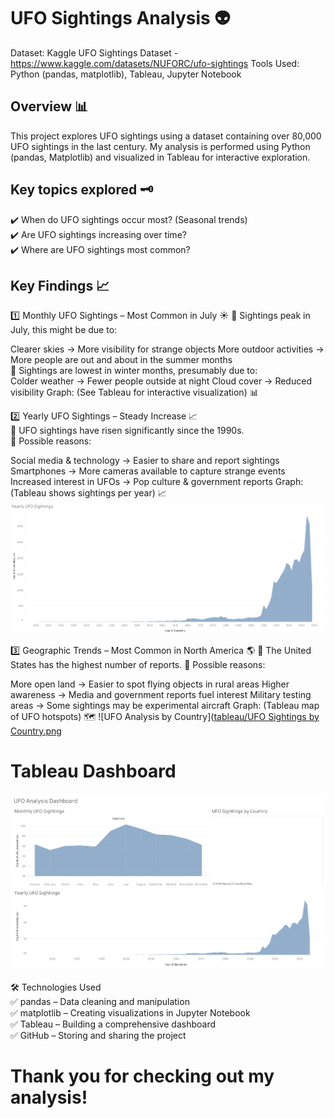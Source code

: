 # UFO Sightings Analysis 👽
Dataset: Kaggle UFO Sightings Dataset - https://www.kaggle.com/datasets/NUFORC/ufo-sightings
Tools Used: Python (pandas, matplotlib), Tableau, Jupyter Notebook

## Overview 📊 
This project explores UFO sightings using a dataset containing over 80,000 UFO sightings in the last century.
My analysis is performed using Python (pandas, Matplotlib) and visualized in Tableau for interactive exploration.

## Key topics explored 🗝️
✔️ When do UFO sightings occur most? (Seasonal trends)
<br>
✔️ Are UFO sightings increasing over time?
<br>
✔️ Where are UFO sightings most common?

## Key Findings 📈
1️⃣ Monthly UFO Sightings – Most Common in July ☀️
🔹 Sightings peak in July, this might be due to:

Clearer skies → More visibility for strange objects
More outdoor activities → More people are out and about in the summer months
<br>
🔹 Sightings are lowest in winter months, presumably due to:
<br>
Colder weather → Fewer people outside at night
Cloud cover → Reduced visibility
Graph: (See Tableau for interactive visualization) 📊

2️⃣ Yearly UFO Sightings – Steady Increase 📈
<br>
🔹 UFO sightings have risen significantly since the 1990s.
<br>
🔹 Possible reasons:

Social media & technology → Easier to share and report sightings
Smartphones → More cameras available to capture strange events
Increased interest in UFOs → Pop culture & government reports
Graph: (Tableau shows sightings per year) 📈
![UFO Analysis by Year](https://github.com/itsaddai/UFO-Analysis/blob/main/tableau/UFO_Sightings_by_Year.png)


3️⃣ Geographic Trends – Most Common in North America 🌎
🔹 The United States has the highest number of reports.
🔹 Possible reasons:

More open land → Easier to spot flying objects in rural areas
Higher awareness → Media and government reports fuel interest
Military testing areas → Some sightings may be experimental aircraft
Graph: (Tableau map of UFO hotspots) 🗺️
![UFO Analysis by Country]([tableau/UFO Sightings by Country.png](https://github.com/itsaddai/UFO-Analysis/blob/main/tableau/UFO_Sightings_by_Country.png)

# Tableau Dashboard
![UFO Analysis Dashboard](https://github.com/itsaddai/UFO-Analysis/blob/main/tableau/UFO_Analysis_Dashboard.png)

🛠️ Technologies Used
<br>
✅ pandas – Data cleaning and manipulation
<br>
✅ matplotlib – Creating visualizations in Jupyter Notebook
<br>
✅ Tableau – Building a comprehensive dashboard
<br>
✅ GitHub – Storing and sharing the project
# Thank you for checking out my analysis!
